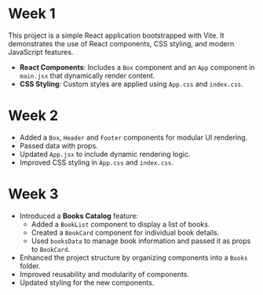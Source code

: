 # Week 1

This project is a simple React application bootstrapped with Vite.
It demonstrates the use of React components, CSS styling, and modern JavaScript features.

- **React Components**: Includes a `Box` component and an `App` component in `main.jsx` that dynamically render content.
- **CSS Styling**: Custom styles are applied using `App.css` and `index.css`.

# Week 2

- Added a `Box`, `Header` and `Footer` components for modular UI rendering.
- Passed data with props.
- Updated `App.jsx` to include dynamic rendering logic.
- Improved CSS styling in `App.css` and `index.css`.

# Week 3

- Introduced a **Books Catalog** feature:
  - Added a `BookList` component to display a list of books.
  - Created a `BookCard` component for individual book details.
  - Used `booksData` to manage book information and passed it as props to `BookCard`.
- Enhanced the project structure by organizing components into a `Books` folder.
- Improved reusability and modularity of components.
- Updated styling for the new components.
